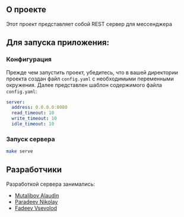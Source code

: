 ## О проекте

Этот проект представляет собой REST сервер для мессенджера

## Для запуска приложения:

### Конфигурация

Прежде чем запустить проект, убедитесь, что в вашей директории проекта создан файл `config.yaml` с необходимыми переменными окружения. Далее представлен шаблон содержимого файла `config.yaml`:

```yaml
server:
  address: 0.0.0.0:8080
  read_timeout: 10
  write_timeout: 10
  idle_timeout: 10
```

### Запуск сервера

   ``` bash
   make serve
   ```

## Разработчики
Разработкой сервера занимались:
- [Mutalibov Alaudin](https://github.com/KrizzMU)
- [Paradeev Nikolay](https://github.com/Cr4z1k)
- [Fadeev Vsevolod](https://github.com/fFH255)

